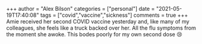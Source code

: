 +++
author = "Alex Bilson"
categories = ["personal"]
date = "2021-05-19T17:40:08"
tags = ["covid","vaccine","sickness"]
comments = true
+++
Amie received her second COVID vaccine yesterday and, like many of my colleagues, she feels like a truck backed over her. All the flu symptoms from the moment she awoke. This bodes poorly for my own second dose 😢 
      
